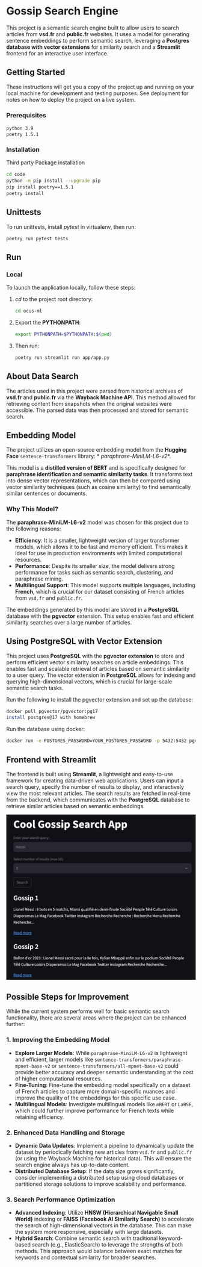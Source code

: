 # Gossip Search Engine

This project is a semantic search engine built to allow users to search articles
from **vsd.fr** and **public.fr** websites. It uses a model for generating sentence embeddings to perform
semantic search, leveraging a **Postgres database with vector extensions** for
similarity search and a **Streamlit** frontend for an interactive user interface.

## Getting Started

These instructions will get you a copy of the project up and running on your local machine for development and testing
purposes. See deployment for notes on how to deploy the project on a live system.

### Prerequisites

```
python 3.9
poetry 1.5.1
```

### Installation

Third party Package installation

```bash
cd code
python -m pip install --upgrade pip
pip install poetry==1.5.1
poetry install
```

## Unittests

To run unittests, install _pytest_ in virtualenv, then run:

```bash
poetry run pytest tests
```

## Run

### Local

To launch the application locally, follow these steps:

1. _cd_ to the project root directory:

   ```bash
   cd ocus-ml
   ```

2. Export the **PYTHONPATH**:

   ```bash
   export PYTHONPATH=$PYTHONPATH:$(pwd)
   ```

3. Then run:

   ```bash
   poetry run streamlit run app/app.py 
   ```

## About Data Search

The articles used in this project were parsed from historical archives of **vsd.fr** and **public.fr** via the
**Wayback Machine API**. This method allowed for retrieving content from snapshots when the original websites
were accessible. The parsed data was then processed and stored for semantic search.

## Embedding Model

The project utilizes an open-source embedding model from the **Hugging Face** `sentence-transformers` library: *
*paraphrase-MiniLM-L6-v2**.

This model is a **distilled version of BERT** and is specifically designed for **paraphrase identification and semantic
similarity tasks**. It transforms text into dense vector representations, which can then be compared using vector
similarity techniques (such as cosine similarity) to find semantically similar sentences or documents.

### Why This Model?

The **paraphrase-MiniLM-L6-v2** model was chosen for this project due to the following reasons:

- **Efficiency**: It is a smaller, lightweight version of larger transformer models, which allows it to be fast and
  memory efficient. This makes it ideal for use in production environments with limited computational resources.
- **Performance**: Despite its smaller size, the model delivers strong performance for tasks such as semantic search,
  clustering, and paraphrase mining.
- **Multilingual Support**: This model supports multiple languages, including **French**, which is crucial for our
  dataset consisting of French articles from `vsd.fr` and `public.fr`.

The embeddings generated by this model are stored in a **PostgreSQL** database with the **pgvector** extension. This
setup enables fast and efficient similarity searches over a large number of articles.

## Using PostgreSQL with Vector Extension

This project uses **PostgreSQL** with the **pgvector extension** to store and perform efficient vector similarity
searches on article embeddings. This enables fast and scalable retrieval of articles based on semantic
similarity to a user query. The vector extension in **PostgreSQL** allows for indexing and querying high-dimensional
vectors, which is crucial for large-scale semantic search tasks.

Run the following to install the pgvector extension and set up the database:

```bash
docker pull pgvector/pgvector:pg17
install postgres@17 with homebrew
```

Run the database using docker:

```bash
docker run -e POSTGRES_PASSWORD=YOUR_POSTGRES_PASSWORD -p 5432:5432 pgvector/pgvector:pg17
```

## Frontend with Streamlit

The frontend is built using **Streamlit**, a lightweight and easy-to-use framework for creating data-driven web
applications. Users can input a search query, specify the number of results to display, and interactively view
the most relevant articles. The search results are fetched in real-time from the backend, which communicates
with the **PostgreSQL** database to retrieve similar articles based on semantic embeddings.

![image](assets/app_preview.png)

## Possible Steps for Improvement

While the current system performs well for basic semantic search functionality, there are several areas where the project can be enhanced further:

### 1. **Improving the Embedding Model**

- **Explore Larger Models**: While `paraphrase-MiniLM-L6-v2` is lightweight and efficient, larger models like `sentence-transformers/paraphrase-mpnet-base-v2` or `sentence-transformers/all-mpnet-base-v2` could provide better accuracy and deeper semantic understanding at the cost of higher computational resources.
- **Fine-Tuning**: Fine-tune the embedding model specifically on a dataset of French articles to capture more domain-specific nuances and improve the quality of the embeddings for this specific use case.
- **Multilingual Models**: Investigate multilingual models like `mBERT` or `LaBSE`, which could further improve performance for French texts while retaining efficiency.

### 2. **Enhanced Data Handling and Storage**

- **Dynamic Data Updates**: Implement a pipeline to dynamically update the dataset by periodically fetching new articles from `vsd.fr` and `public.fr` (or using the Wayback Machine for historical data). This will ensure the search engine always has up-to-date content.
- **Distributed Database Setup**: If the data size grows significantly, consider implementing a distributed setup using cloud databases or partitioned storage solutions to improve scalability and performance.
  
### 3. **Search Performance Optimization**

- **Advanced Indexing**: Utilize **HNSW (Hierarchical Navigable Small World)** indexing or **FAISS (Facebook AI Similarity Search)** to accelerate the search of high-dimensional vectors in the database. This can make the system more responsive, especially with large datasets.
- **Hybrid Search**: Combine semantic search with traditional keyword-based search (e.g., ElasticSearch) to leverage the strengths of both methods. This approach would balance between exact matches for keywords and contextual similarity for broader searches.
